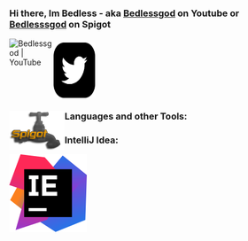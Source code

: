### Hi there, Im Bedless - aka [Bedlessgod][youtube] on Youtube or [Bedlesssgod][spigot] on Spigot

<a href="https://www.youtube.com/channel/UCf4GeEdUXZQsGjN5XBgdm-Q">
<img align="left" alt="Bedlessgod | YouTube" width="80px" height="100px" src="https://cdn.jsdelivr.net/npm/simple-icons@v3/icons/youtube.svg" />
</a>

### 
###

<a href="https://twitter.com/Bedlesssgod">
<img align="middle" alt="twitter.com" src="./twitter.svg" width="75" height="100">
</a>

###
###

<a href="https://www.spigotmc.org/resources/authors/bedlesssgod.1144926/">
<img align="left" alt="spigot.com" width="100" src="./spigot.png" />
</a>

###
###
### Languages and other Tools:
### IntelliJ Idea:

<d href="https://www.jetbrains.com/">
<img align="" alt="jetbrains.com" src="./idea.svg" />
</d>

[youtube]: https://www.youtube.com/channel/UCf4GeEdUXZQsGjN5XBgdm-Q
[spigot]: https://www.spigotmc.org/resources/authors/bedlesssgod.1144926/
[Download]: https://www.jetbrains.com/